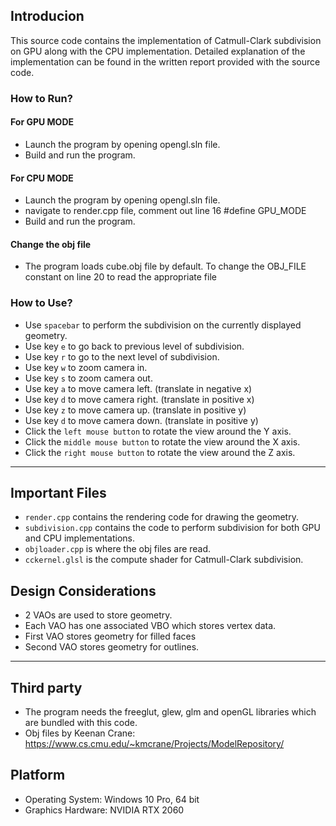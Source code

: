 ## Introducion

This source code contains the implementation of Catmull-Clark subdivision on GPU along with the CPU implementation. Detailed explanation of the implementation can be found in the written report provided with the source code.

### How to Run?

#### For GPU MODE

- Launch the program by opening opengl.sln file.
- Build and run the program.

#### For CPU MODE

- Launch the program by opening opengl.sln file.
- navigate to render.cpp file, comment out line 16 #define GPU_MODE
- Build and run the program.

#### Change the obj file

- The program loads cube.obj file by default. To change the OBJ_FILE constant on line 20 to read the appropriate file

### How to Use?

- Use `spacebar` to perform the subdivision on the currently displayed geometry.
- Use key `e` to go back to previous level of subdivision.
- Use key `r` to go to the next level of subdivision.
- Use key `w` to zoom camera in.
- Use key `s` to zoom camera out.
- Use key `a` to move camera left. (translate in negative x)
- Use key `d` to move camera right. (translate in positive x)
- Use key `z` to move camera up. (translate in positive y)
- Use key `d` to move camera down. (translate in positive y)
- Click the `left mouse button` to rotate the view around the Y axis.
- Click the `middle mouse button` to rotate the view around the X axis.
- Click the `right mouse button` to rotate the view around the Z axis.

---

## Important Files

- `render.cpp` contains the rendering code for drawing the geometry.
- `subdivision.cpp` contains the code to perform subdivision for both GPU and CPU implementations.
- `objloader.cpp` is where the obj files are read.
- `cckernel.glsl` is the compute shader for Catmull-Clark subdivision.

## Design Considerations

- 2 VAOs are used to store geometry.
- Each VAO has one associated VBO which stores vertex data.
- First VAO stores geometry for filled faces
- Second VAO stores geometry for outlines.

---

## Third party

- The program needs the freeglut, glew, glm and openGL libraries which are bundled with this code.
- Obj files by Keenan Crane: https://www.cs.cmu.edu/~kmcrane/Projects/ModelRepository/

## Platform

- Operating System: Windows 10 Pro, 64 bit
- Graphics Hardware: NVIDIA RTX 2060

